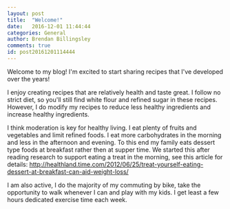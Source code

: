 ```yaml
---
layout: post
title:  "Welcome!"
date:   2016-12-01 11:44:44
categories: General
author: Brendan Billingsley
comments: true
id: post20161201114444
---
```

Welcome to my blog! I'm excited to start sharing recipes that I've 
developed over the years!

I enjoy creating recipes that are relatively health and taste great. I follow no strict 
diet, so you'll still find white flour and refined sugar in these recipes. However,
I do modify my recipes to reduce less healthy ingredients and increase healthy ingredients.

I think moderation is key for healthy living. I eat plenty of fruits and vegetables and limit refined
foods. I eat more carbohydrates in the morning and less in the afternoon and evening. To this end my family
eats dessert type foods at breakfast rather then at supper time. We started this after reading research to 
support eating a treat in the morning, see this article for details: 
http://healthland.time.com/2012/06/25/treat-yourself-eating-dessert-at-breakfast-can-aid-weight-loss/

I am also active, I do the majority of my commuting by bike, take the opportunity to walk
whenever I can and play with my kids. I get least a few hours dedicated exercise time each week.
